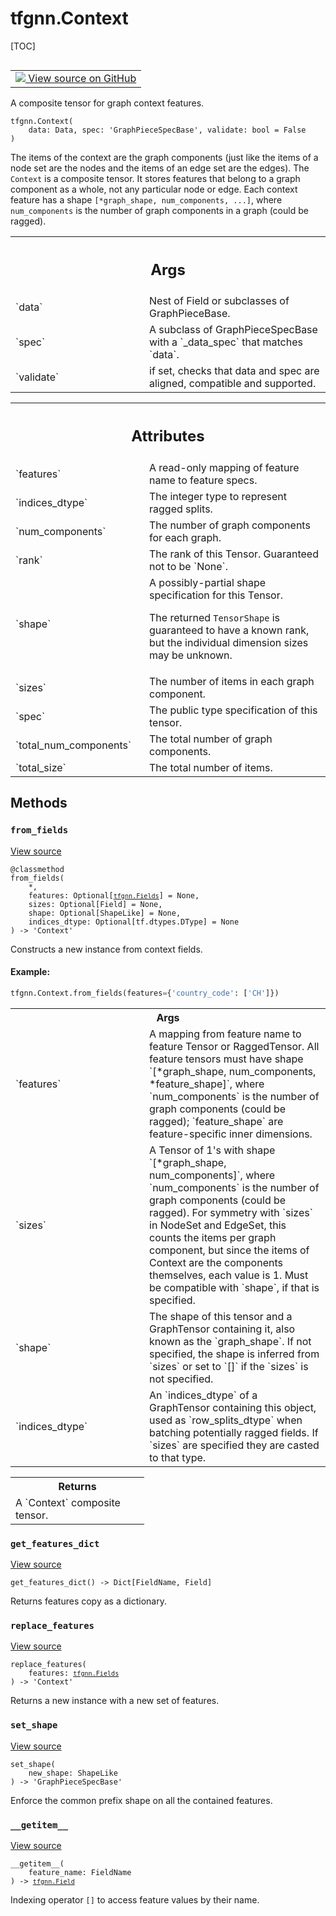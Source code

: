 # tfgnn.Context

[TOC]

<!-- Insert buttons and diff -->

<table class="tfo-notebook-buttons tfo-api nocontent" align="left">
<td>
  <a target="_blank" href="https://github.com/tensorflow/gnn/tree/master/tensorflow_gnn/graph/graph_tensor.py#L195-L308">
    <img src="https://www.tensorflow.org/images/GitHub-Mark-32px.png" />
    View source on GitHub
  </a>
</td>
</table>



A composite tensor for graph context features.

<pre class="devsite-click-to-copy prettyprint lang-py tfo-signature-link">
<code>tfgnn.Context(
    data: Data, spec: 'GraphPieceSpecBase', validate: bool = False
)
</code></pre>



<!-- Placeholder for "Used in" -->

The items of the context are the graph components (just like the items of a
node set are the nodes and the items of an edge set are the edges). The
`Context` is a composite tensor. It stores features that belong to a graph
component as a whole, not any particular node or edge. Each context feature
has a shape `[*graph_shape, num_components, ...]`, where `num_components` is
the number of graph components in a graph (could be ragged).

<!-- Tabular view -->
 <table class="responsive fixed orange">
<colgroup><col width="214px"><col></colgroup>
<tr><th colspan="2"><h2 class="add-link">Args</h2></th></tr>

<tr>
<td>
`data`
</td>
<td>
Nest of Field or subclasses of GraphPieceBase.
</td>
</tr><tr>
<td>
`spec`
</td>
<td>
A subclass of GraphPieceSpecBase with a `_data_spec` that matches
`data`.
</td>
</tr><tr>
<td>
`validate`
</td>
<td>
if set, checks that data and spec are aligned, compatible and
supported.
</td>
</tr>
</table>





<!-- Tabular view -->
 <table class="responsive fixed orange">
<colgroup><col width="214px"><col></colgroup>
<tr><th colspan="2"><h2 class="add-link">Attributes</h2></th></tr>

<tr>
<td>
`features`
</td>
<td>
A read-only mapping of feature name to feature specs.
</td>
</tr><tr>
<td>
`indices_dtype`
</td>
<td>
The integer type to represent ragged splits.
</td>
</tr><tr>
<td>
`num_components`
</td>
<td>
The number of graph components for each graph.
</td>
</tr><tr>
<td>
`rank`
</td>
<td>
The rank of this Tensor. Guaranteed not to be `None`.
</td>
</tr><tr>
<td>
`shape`
</td>
<td>
A possibly-partial shape specification for this Tensor.

The returned `TensorShape` is guaranteed to have a known rank, but the
individual dimension sizes may be unknown.
</td>
</tr><tr>
<td>
`sizes`
</td>
<td>
The number of items in each graph component.
</td>
</tr><tr>
<td>
`spec`
</td>
<td>
The public type specification of this tensor.
</td>
</tr><tr>
<td>
`total_num_components`
</td>
<td>
The total number of graph components.
</td>
</tr><tr>
<td>
`total_size`
</td>
<td>
The total number of items.
</td>
</tr>
</table>



## Methods

<h3 id="from_fields"><code>from_fields</code></h3>

<a target="_blank" class="external" href="https://github.com/tensorflow/gnn/tree/master/tensorflow_gnn/graph/graph_tensor.py#L206-L288">View source</a>

<pre class="devsite-click-to-copy prettyprint lang-py tfo-signature-link">
<code>@classmethod</code>
<code>from_fields(
    *,
    features: Optional[<a href="../tfgnn/Fields.md"><code>tfgnn.Fields</code></a>] = None,
    sizes: Optional[Field] = None,
    shape: Optional[ShapeLike] = None,
    indices_dtype: Optional[tf.dtypes.DType] = None
) -> 'Context'
</code></pre>

Constructs a new instance from context fields.


#### Example:



```python
tfgnn.Context.from_fields(features={'country_code': ['CH']})
```

<!-- Tabular view -->
 <table class="responsive fixed orange">
<colgroup><col width="214px"><col></colgroup>
<tr><th colspan="2">Args</th></tr>

<tr>
<td>
`features`
</td>
<td>
A mapping from feature name to feature Tensor or RaggedTensor.
All feature tensors must have shape `[*graph_shape, num_components,
*feature_shape]`, where `num_components` is the number of graph
components (could be ragged); `feature_shape` are feature-specific inner
dimensions.
</td>
</tr><tr>
<td>
`sizes`
</td>
<td>
A Tensor of 1's with shape `[*graph_shape, num_components]`, where
`num_components` is the number of graph components (could be ragged).
For symmetry with `sizes` in NodeSet and EdgeSet, this counts the items
per graph component, but since the items of Context are the components
themselves, each value is 1. Must be compatible with `shape`, if that
is specified.
</td>
</tr><tr>
<td>
`shape`
</td>
<td>
The shape of this tensor and a GraphTensor containing it, also
known as the `graph_shape`. If not specified, the shape is inferred from
`sizes` or set to `[]` if the `sizes` is not specified.
</td>
</tr><tr>
<td>
`indices_dtype`
</td>
<td>
An `indices_dtype` of a GraphTensor containing this
object, used as `row_splits_dtype` when batching potentially ragged
fields. If `sizes` are specified they are casted to that type.
</td>
</tr>
</table>



<!-- Tabular view -->
 <table class="responsive fixed orange">
<colgroup><col width="214px"><col></colgroup>
<tr><th colspan="2">Returns</th></tr>
<tr class="alt">
<td colspan="2">
A `Context` composite tensor.
</td>
</tr>

</table>



<h3 id="get_features_dict"><code>get_features_dict</code></h3>

<a target="_blank" class="external" href="https://github.com/tensorflow/gnn/tree/master/tensorflow_gnn/graph/graph_tensor.py#L138-L140">View source</a>

<pre class="devsite-click-to-copy prettyprint lang-py tfo-signature-link">
<code>get_features_dict() -> Dict[FieldName, Field]
</code></pre>

Returns features copy as a dictionary.


<h3 id="replace_features"><code>replace_features</code></h3>

<a target="_blank" class="external" href="https://github.com/tensorflow/gnn/tree/master/tensorflow_gnn/graph/graph_tensor.py#L290-L297">View source</a>

<pre class="devsite-click-to-copy prettyprint lang-py tfo-signature-link">
<code>replace_features(
    features: <a href="../tfgnn/Fields.md"><code>tfgnn.Fields</code></a>
) -> 'Context'
</code></pre>

Returns a new instance with a new set of features.


<h3 id="set_shape"><code>set_shape</code></h3>

<a target="_blank" class="external" href="https://github.com/tensorflow/gnn/tree/master/tensorflow_gnn/graph/graph_piece.py#L290-L296">View source</a>

<pre class="devsite-click-to-copy prettyprint lang-py tfo-signature-link">
<code>set_shape(
    new_shape: ShapeLike
) -> 'GraphPieceSpecBase'
</code></pre>

Enforce the common prefix shape on all the contained features.


<h3 id="__getitem__"><code>__getitem__</code></h3>

<a target="_blank" class="external" href="https://github.com/tensorflow/gnn/tree/master/tensorflow_gnn/graph/graph_tensor.py#L34-L36">View source</a>

<pre class="devsite-click-to-copy prettyprint lang-py tfo-signature-link">
<code>__getitem__(
    feature_name: FieldName
) -> <a href="../tfgnn/Field.md"><code>tfgnn.Field</code></a>
</code></pre>

Indexing operator `[]` to access feature values by their name.





